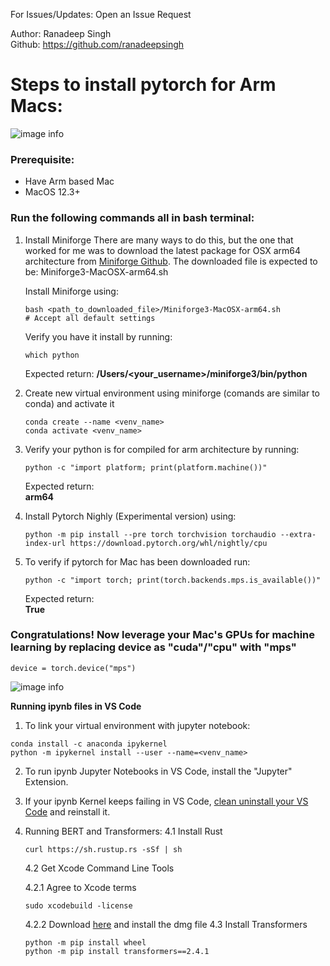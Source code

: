 For Issues/Updates: Open an Issue Request

Author: Ranadeep Singh \
Github: https://github.com/ranadeepsingh 


# Steps to install pytorch for Arm Macs:
![image info](https://upload.wikimedia.org/wikipedia/commons/9/96/Pytorch_logo.png)
### Prerequisite:
* Have Arm based Mac
* MacOS 12.3+

### Run the following commands all in bash terminal:

1. Install Miniforge
    There are many ways to do this, but the one that worked for me was to download the latest package for OSX arm64 architecture from [Miniforge Github](https://github.com/conda-forge/miniforge). The downloaded file is expected to be: Miniforge3-MacOSX-arm64.sh 


    Install Miniforge using:
    ```
    bash <path_to_downloaded_file>/Miniforge3-MacOSX-arm64.sh
    # Accept all default settings
    ```
    Verify you have it install by running:
    ```
    which python
    ```
    Expected return:
    **/Users/<your_username>/miniforge3/bin/python**

2. Create new virtual environment using miniforge (comands are similar to conda) and activate it
    ```
    conda create --name <venv_name>
    conda activate <venv_name>
    ```

3. Verify your python is for compiled for arm architecture by running:
    ```
    python -c "import platform; print(platform.machine())"
    ```
    Expected return: \
    **arm64**

4. Install Pytorch Nighly (Experimental version) using:
    ```
    python -m pip install --pre torch torchvision torchaudio --extra-index-url https://download.pytorch.org/whl/nightly/cpu
    ```

5. To verify if pytorch for Mac has been downloaded run:
    ```
    python -c "import torch; print(torch.backends.mps.is_available())"
    ```
    Expected return: \
    **True**

### Congratulations! Now leverage your Mac's GPUs for machine learning by replacing device as "cuda"/"cpu" with "mps"
```
device = torch.device("mps")
```
![image info](https://media.makeameme.org/created/the-power-is-5b5a12.jpg)

**Running ipynb files in VS Code**
1. To link your virtual environment with jupyter notebook:
```
conda install -c anaconda ipykernel
python -m ipykernel install --user --name=<venv_name>
```
2. To run ipynb Jupyter Notebooks in VS Code, install the "Jupyter" Extension.

3. If your ipynb Kernel keeps failing in VS Code, [clean uninstall your VS Code](https://code.visualstudio.com/docs/setup/uninstall#_clean-uninstall) and reinstall it.

4. Running BERT and Transformers:
    4.1 Install Rust
    ```
    curl https://sh.rustup.rs -sSf | sh
    ```
    4.2 Get Xcode Command Line Tools

    4.2.1 Agree to Xcode terms
    ```
    sudo xcodebuild -license
    ```
    4.2.2 Download [here](https://developer.apple.com/download/all/?q=command%20line%20tools) and install the dmg file
    4.3 Install Transformers
    ```
    python -m pip install wheel
    python -m pip install transformers==2.4.1
    ```

